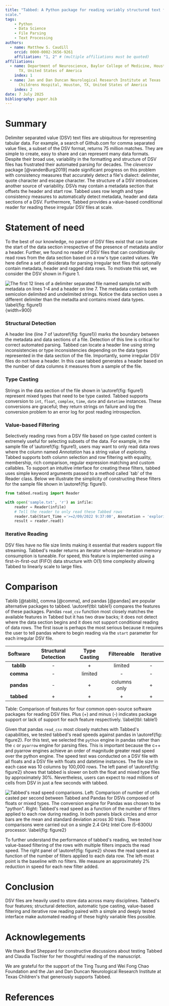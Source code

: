 ```yaml
---
title: "Tabbed: A Python package for reading variably structured text files at
scale."
tags:
    - Python
    - Data Science
    - File Parsing
    - Text Processing
authors:
  - name: Matthew S. Caudill 
    orcid: 0000-0002-3656-9261 
    affiliation: "1, 2" # (multiple affiliations must be quoted) 
affiliations:
  - name: Department of Neuroscience, Baylor College of Medicine, Houston,
      TX, United States of America
    index: 1
  - name: Jan and Dan Duncan Neurological Research Institute at Texas
      Childrens Hospital, Houston, TX, United States of America 
    index: 2 
date: 7 July 2025
bibliography: paper.bib
---
```


# Summary
Delimiter separated value (DSV) text files are ubiquitous for representing
tabular data. For example, a search of Github.com for comma separated value
files, a subset of the DSV format, returns 75 million matches. They are simple
to create, easy to share and can represent many data formats. Despite their
broad use, variability in the formatting and structure of DSV files has
frustrated their automated parsing for decades. The *clevercsv* package
[@vandenBurg2019] made significant progress on this problem with consistency
measures that accurately detect a file's dialect: delimiter, quote character and
escape character. The structure of a DSV introduces another source of
variability. DSVs may contain a metadata section that offsets the header and
start row. Tabbed uses row length and type consistency measures to automatically
detect metadata, header and data sections of a DSV. Furthermore, Tabbed provides
a value-based conditional reader for reading these irregular DSV files at
scale.

# Statement of need
To the best of our knowledge, no parser of DSV files exist that can locate the
start of the data section irrespective of the presence of metadata and/or
a header. Further, we found no reader of DSV files that can conditionally read
rows from the data section based on a row's type casted values. We here define
a set of desiderata for parsing irregular text files that optionally contain
metadata, header and ragged data rows. To motivate this set, we consider
the DSV shown in Figure 1.

![The first 12 lines of a delimiter separated file named *sample.txt* with
metadata on lines 1-4 and a header on line 7. The metadata contains both
semicolon delimited and undelimited strings. Notice the data section uses
a different delimiter than the metadta and contains mixed data types.
\label{fig: figure1}]( sample_dsv.png){width=900}

### Structural Detection
A header line (line 7 of \autoref{fig: figure1}) marks the boundary between the
metadata and data sections of a file.  Detection of this line is critical for
correct automated parsing. Tabbed can locate a header line using string
inconsistencies or type inconsistencies depending on the data types represented
in the data section of the file.  Importantly, some irregular DSV files do not
have a header. In this case tabbed  generates a header based on the number of
data columns it measures from a sample of the file.

### Type Casting
Strings in the data section of the file shown in \autoref{fig: figure1}
represent mixed types that need to be type casted. Tabbed supports conversion to
`int`, `float`, `complex`, `time`, `date` and `datetime` instances. These
conversions are graceful; they return strings on failure and log the conversion
problem to an error log for post reading introspection. 

### Value-based Filtering
Selectively reading rows from a DSV file based on type casted content is
extremely useful for selecting subsets of the data. For example, in the sample
file of \autoref{fig: figure1}, users may want to only read data rows where the
column named *Annotation* has a string value of *exploring*. Tabbed supports
both column selection and row filtering with equality, membership, rich
comparison, regular expression matching and custom callables. To support an
intuitive interface for creating these filters, tabbed uses simple keyword
arguments passed to a method called `tab' of the Reader class. Below we
illustrate the simplicity of constructing these filters for the sample file
shown in \autoref{fig: figure1}.

```python
from tabbed.reading import Reader

with open('sample.txt', 'r') as infile:
    reader = Reader(infile)
    # Tell the reader to only read these Tabbed rows
    reader.tab(Start_Time ='>=2/09/2022 9:37:00', Annotation = 'exploring')
    result = reader.read()
```

### Iterative Reading
DSV files have no file size limits making it essential that readers support file
streaming. Tabbed's reader returns an iterator whose per-iteration memory
consumption is tuneable. For speed, this feature is implemented using
a first-in-first-out (FIFO) data structure with O(1) time complexity allowing
Tabbed to linearly scale to large files. 

# Comparison
Tablib [@tablib], comma [@comma], and pandas [@pandas] are popular alternative
packages to tabbed. \autoref{tbl: table1} compares the features of these
packages. Pandas `read_csv` function most closely matches the available features
in Tabbed but it has two draw backs; it does not detect where the data section
begins and it does not support conditional reading of data rows. The first issue
is perhaps the most serious because it requires the user to tell pandas where to
begin reading via the `start` parameter for each irregular DSV file. 

| **Software** | **Structural Detection** | **Type Casting** | **Filtereable** | **Iterative** |
|:------------:|:------------------------:|:----------------:|:---------------:|:-------------:|
|  **tablib**  |           -              |    +             |     limited     |        -      |
|   **comma**  |           -              |   limited        |           -     |        -      |
|  **pandas**  |           -              |    +             |    columns only |        +      |
|  **tabbed**  |           +              |    +             |           +     |        +      |

Table: Comparison of features for four common open-source software packages for
reading DSV files. Plus (+) and minus (-) indicates package support or lack of
support for each feature respectively. \label{tbl: table1}

Given that pandas `read_csv` most closely matches with Tabbed's capabilities, we
tested tabbed's read speeds against pandas in \autoref{fig: figure2}. For this
test, we selected the `python` engine in pandas rather than the `c` or `pyarrow`
engine for parsing files. This is important because the c++ and pyarrow
engines achieve an order of magnitude greater read speed over the python engine.
The speed test was conducted on a DSV file with all floats and a DSV file with
floats and datetime instances. The file size in each case was 10 columns by
100,000 rows. The left panel of \autoref{fig: figure2} shows that tabbed is
slower on both the float and mixed type files by approximately 30%.
Nevertheless, users can expect to read millions of cells from DSV in just a few
seconds with tabbed.

![Tabbed's read speed comparisons. Left: Comparison of number of cells
casted per second between Tabbed and Pandas for DSVs composed of floats
or mixed types. The conversion engine for Pandas was chosen to be
"python". Right: Tabbed's read speed as a function of the number of filters
applied to each row during reading. In both panels black circles and error bars
are the mean and standard deviation across 30 trials. These comparisons were
carried out on a single 2.4 GHz Intel Core i5-6300U processor. \label{fig:
figure2}](figure2.png)

To further understand the performance of tabbed's reading, we tested how
value-based filtering of the rows with multiple filters impacts the read speed.
The right panel of \autoref{fig: figure2} shows the read speed as a function of
the number of filters applied to each data row. The left-most point is the
baseline with no filters. We measure an approximately 2% reduction in speed for
each new filter added.

# Conclusion
DSV files are heavily used to store data across many disciplines.  Tabbed's four
features; structural detection, automatic type casting, value-based filtering
and iterative row reading paired with a simple and deeply tested interface make
automated reading of these highly variable files possible.

# Acknowlegements
We thank Brad Sheppard for constructive discussions about testing Tabbed and
Claudia Tischler for her thoughtful reading of the manuscript.

We are grateful for the support of the Ting Tsung and Wei Fong Chao Foundation
and the Jan and Dan Duncan Neurological Research Institute at Texas Children's
that generously supports Tabbed.

# References
